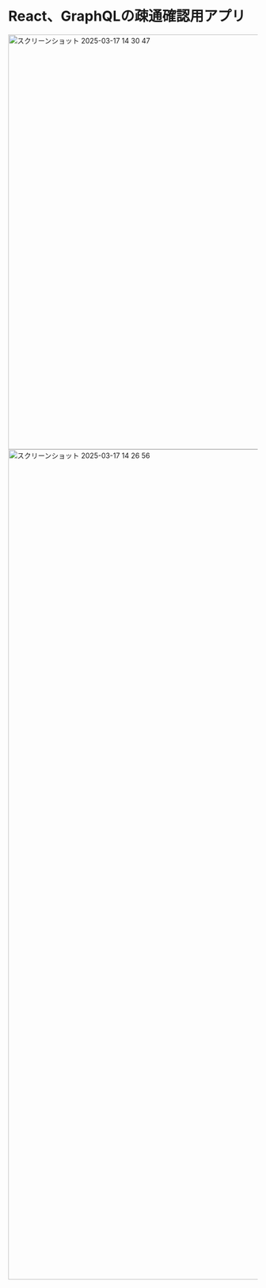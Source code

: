 # React、GraphQLの疎通確認用アプリ

<img width="838" alt="スクリーンショット 2025-03-17 14 30 47" src="https://github.com/user-attachments/assets/ae37cf0a-6e69-4950-85da-26a22090acaa" />


<img width="1677" alt="スクリーンショット 2025-03-17 14 26 56" src="https://github.com/user-attachments/assets/9738b1c2-7794-4fb9-9ad2-4711c1695e1b" />
